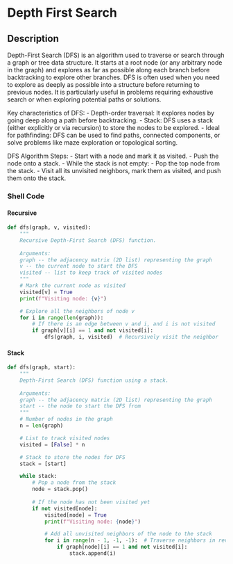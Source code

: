 # Depth First Search

## Description
Depth-First Search (DFS) is an algorithm used to traverse or search through a graph or tree data structure. It starts at a root node (or any arbitrary node in the graph) and explores as far as possible along each branch before backtracking to explore other branches. DFS is often used when you need to explore as deeply as possible into a structure before returning to previous nodes. It is particularly useful in problems requiring exhaustive search or when exploring potential paths or solutions.

Key characteristics of DFS:
    - Depth-order traversal: It explores nodes by going deep along a path before backtracking.
    - Stack: DFS uses a stack (either explicitly or via recursion) to store the nodes to be explored.
    - Ideal for pathfinding: DFS can be used to find paths, connected components, or solve problems like maze exploration or topological sorting.

DFS Algorithm Steps:
    - Start with a node and mark it as visited.
    - Push the node onto a stack.
    - While the stack is not empty:
    - Pop the top node from the stack.
    - Visit all its unvisited neighbors, mark them as visited, and push them onto the stack.


### Shell Code

#### Recursive

```python
def dfs(graph, v, visited):
    """
    Recursive Depth-First Search (DFS) function.
    
    Arguments:
    graph -- the adjacency matrix (2D list) representing the graph
    v -- the current node to start the DFS
    visited -- list to keep track of visited nodes
    """
    # Mark the current node as visited
    visited[v] = True
    print(f"Visiting node: {v}")

    # Explore all the neighbors of node v
    for i in range(len(graph)):
        # If there is an edge between v and i, and i is not visited
        if graph[v][i] == 1 and not visited[i]:
            dfs(graph, i, visited)  # Recursively visit the neighbor
```

#### Stack

```python
def dfs(graph, start):
    """
    Depth-First Search (DFS) function using a stack.
    
    Arguments:
    graph -- the adjacency matrix (2D list) representing the graph
    start -- the node to start the DFS from
    """
    # Number of nodes in the graph
    n = len(graph)

    # List to track visited nodes
    visited = [False] * n

    # Stack to store the nodes for DFS
    stack = [start]

    while stack:
        # Pop a node from the stack
        node = stack.pop()
        
        # If the node has not been visited yet
        if not visited[node]:
            visited[node] = True
            print(f"Visiting node: {node}")

            # Add all unvisited neighbors of the node to the stack
            for i in range(n - 1, -1, -1):  # Traverse neighbors in reverse to maintain the correct order
                if graph[node][i] == 1 and not visited[i]:
                    stack.append(i)
```